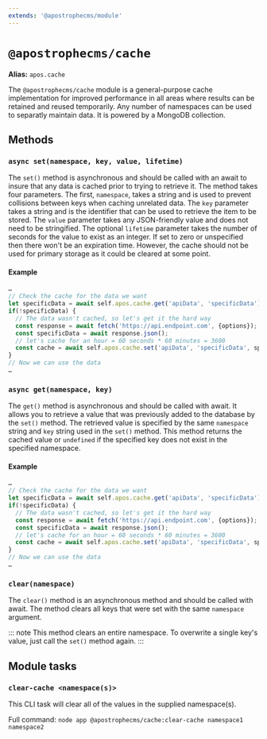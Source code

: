 ```yaml
---
extends: '@apostrophecms/module'
---
```


# `@apostrophecms/cache`

**Alias:** `apos.cache`

<AposRefExtends :module="$frontmatter.extends" />

The `@apostrophecms/cache` module is a general-purpose cache implementation for improved performance in all areas where results can be retained and reused temporarily. Any number of namespaces can be used to separatly maintain data. It is powered by a MongoDB collection.

## Methods

### `async set(namespace, key, value, lifetime)`
The `set()` method is asynchronous and should be called with an await to insure that any data is cached prior to trying to retrieve it. The method takes four parameters. The first, `namespace`, takes a string and is used to prevent collisions between keys when caching unrelated data. The `key` parameter takes a string and is the identifier that can be used to retrieve the item to be stored. The `value` parameter takes any JSON-friendly value and does not need to be stringified. The optional `lifetime` parameter takes the number of seconds for the value to exist as an integer. If set to zero or unspecified then there won't be an expiration time. However, the cache should not be used for primary storage as it could be cleared at some point.

#### Example

```javascript
…
// Check the cache for the data we want
let specificData = await self.apos.cache.get('apiData', 'specificData');
if(!specificData) {
  // The data wasn't cached, so let's get it the hard way
  const response = await fetch('https://api.endpoint.com', {options});
  const specificData = await response.json();
  // let's cache for an hour = 60 seconds * 60 minutes = 3600
  const cache = await self.apos.cache.set('apiData', 'specificData', specificData, 3600);
}
// Now we can use the data
…
```

### `async get(namespace, key)`
The `get()` method is asynchronous and should be called with await. It allows you to retrieve a value that was previously added to the database by the `set()` method. The retrieved value is specified by the same `namespace` string and `key` string used in the `set()` method. This method returns the cached value or `undefined` if the specified key does not exist in the specified namespace.

#### Example

```javascript
…
// Check the cache for the data we want
let specificData = await self.apos.cache.get('apiData', 'specificData');
if(!specificData) {
  // The data wasn't cached, so let's get it the hard way
  const response = await fetch('https://api.endpoint.com', {options});
  const specificData = await response.json();
  // let's cache for an hour = 60 seconds * 60 minutes = 3600
  const cache = await self.apos.cache.set('apiData', 'specificData', specificData, 3600);
}
// Now we can use the data
…
```

### `clear(namespace)`
The `clear()` method is an asynchronous method and should be called with await. The method clears all keys that were set with the same `namespace` argument.

::: note
This method clears an entire namespace. To overwrite a single key's value, just call the `set()` method again.
:::

## Module tasks

### `clear-cache <namespace(s)>`
This CLI task will clear all of the values in the supplied namespace(s).

Full command: `node app @apostrophecms/cache:clear-cache namespace1 namespace2`
